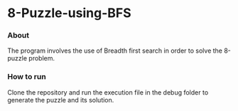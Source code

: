# 8-Puzzle-using-BFS

### About
The program involves the use of Breadth first search in order to solve the 8-puzzle problem.

### How to run
Clone the repository and run the execution file in the debug folder to generate the puzzle and its solution.
